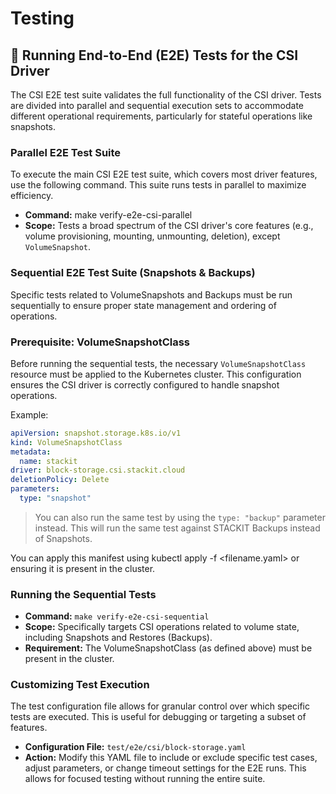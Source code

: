 # Testing

## 🧪 Running End-to-End (E2E) Tests for the CSI Driver
The CSI E2E test suite validates the full functionality of the CSI driver. Tests are divided into parallel and sequential execution sets to accommodate different operational requirements, particularly for stateful operations like snapshots.

### Parallel E2E Test Suite
To execute the main CSI E2E test suite, which covers most driver features, use the following command. This suite runs tests in parallel to maximize efficiency.

- **Command:** make verify-e2e-csi-parallel
- **Scope:** Tests a broad spectrum of the CSI driver's core features (e.g., volume provisioning, mounting, unmounting, deletion), except `VolumeSnapshot`.

### Sequential E2E Test Suite (Snapshots & Backups)
Specific tests related to VolumeSnapshots and Backups must be run sequentially to ensure proper state management and ordering of operations.

### Prerequisite: VolumeSnapshotClass
Before running the sequential tests, the necessary `VolumeSnapshotClass` resource must be applied to the Kubernetes cluster. This configuration ensures the CSI driver is correctly configured to handle snapshot operations.

Example:

```yaml
apiVersion: snapshot.storage.k8s.io/v1
kind: VolumeSnapshotClass
metadata:
  name: stackit
driver: block-storage.csi.stackit.cloud
deletionPolicy: Delete
parameters:
  type: "snapshot"
```
> You can also run the same test by using the `type: "backup"` parameter instead. This will run the same test against STACKIT Backups instead of Snapshots.

You can apply this manifest using kubectl apply -f <filename.yaml> or ensuring it is present in the cluster.

### Running the Sequential Tests
- **Command:** `make verify-e2e-csi-sequential`
- **Scope:** Specifically targets CSI operations related to volume state, including Snapshots and Restores (Backups).
- **Requirement:** The VolumeSnapshotClass (as defined above) must be present in the cluster.

### Customizing Test Execution
The test configuration file allows for granular control over which specific tests are executed. This is useful for debugging or targeting a subset of features.

- **Configuration File:** `test/e2e/csi/block-storage.yaml`
- **Action:** Modify this YAML file to include or exclude specific test cases, adjust parameters, or change timeout settings for the E2E runs. This allows for focused testing without running the entire suite.